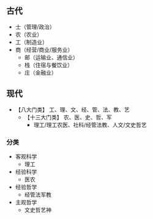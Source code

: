 ## 古代
- 士（管理/政治）
- 农（农业）
- 工（制造业）
- 商（经营/商业/服务业）
  - 邮（运输业、通信业）
  - 栈（住宿与餐饮业）
  - 庄（金融业）
## 现代
- 【八大门类】 工、理、文、经、管、法、教、艺
  - 【十三大门类】 农、医、史、哲、军
    - 理工/理工农医、社科/经管法教、人文/文史哲艺
### 分类
- 客观科学
    - 理工
- 经验科学
    - 医农
- 经验哲学
    - 经管法军教
- 主观哲学
    - 文史哲艺神
